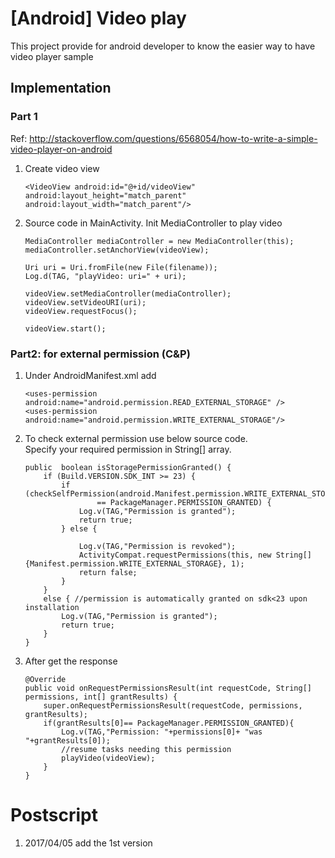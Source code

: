 # [Android] Video play
This project provide for android developer to know the easier way to have video player sample


## Implementation

### Part 1

Ref: http://stackoverflow.com/questions/6568054/how-to-write-a-simple-video-player-on-android

1. Create video view

	```
    <VideoView android:id="@+id/videoView"
    android:layout_height="match_parent"
    android:layout_width="match_parent"/>
	```

1. Source code in MainActivity. Init MediaController to play video

    ```
    MediaController mediaController = new MediaController(this);
    mediaController.setAnchorView(videoView);
	
    Uri uri = Uri.fromFile(new File(filename));
    Log.d(TAG, "playVideo: uri=" + uri);
	
    videoView.setMediaController(mediaController);
    videoView.setVideoURI(uri);
    videoView.requestFocus();
	
    videoView.start();
	```

### Part2: for external permission (C&P)

1. Under AndroidManifest.xml add

	```
    <uses-permission android:name="android.permission.READ_EXTERNAL_STORAGE" />
    <uses-permission android:name="android.permission.WRITE_EXTERNAL_STORAGE"/>
	```    

2. To check external permission use below source code.  
	Specify your required permission in String[] array.  

	```
    public  boolean isStoragePermissionGranted() {
        if (Build.VERSION.SDK_INT >= 23) {
            if (checkSelfPermission(android.Manifest.permission.WRITE_EXTERNAL_STORAGE)
                    == PackageManager.PERMISSION_GRANTED) {
                Log.v(TAG,"Permission is granted");
                return true;
            } else {
	
                Log.v(TAG,"Permission is revoked");
                ActivityCompat.requestPermissions(this, new String[]{Manifest.permission.WRITE_EXTERNAL_STORAGE}, 1);
                return false;
            }
        }
        else { //permission is automatically granted on sdk<23 upon installation
            Log.v(TAG,"Permission is granted");
            return true;
        }
    }
	```

3. After get the response

	```
    @Override
    public void onRequestPermissionsResult(int requestCode, String[] permissions, int[] grantResults) {
        super.onRequestPermissionsResult(requestCode, permissions, grantResults);
        if(grantResults[0]== PackageManager.PERMISSION_GRANTED){
            Log.v(TAG,"Permission: "+permissions[0]+ "was "+grantResults[0]);
            //resume tasks needing this permission
            playVideo(videoView);
        }
    }
	```


# Postscript
1. 2017/04/05 add the 1st version